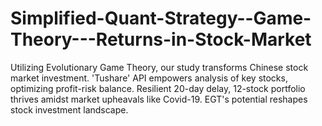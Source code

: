 # Simplified-Quant-Strategy--Game-Theory---Returns-in-Stock-Market
Utilizing Evolutionary Game Theory, our study transforms Chinese stock market investment. 'Tushare' API empowers analysis of key stocks, optimizing profit-risk balance. Resilient 20-day delay, 12-stock portfolio thrives amidst market upheavals like Covid-19. EGT's potential reshapes stock investment landscape.
